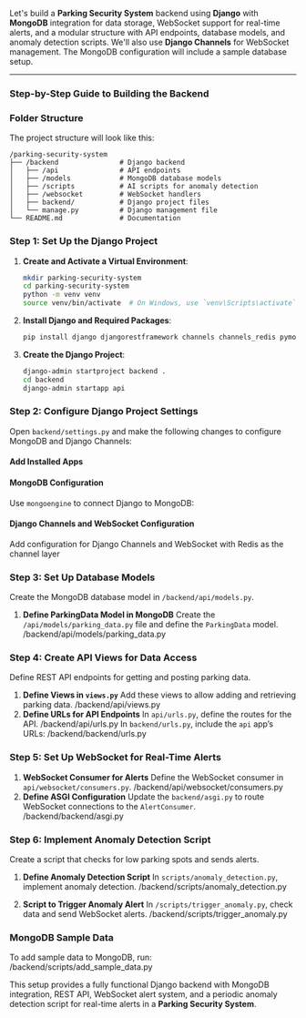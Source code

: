 Let's build a **Parking Security System** backend using **Django** with **MongoDB** integration for data storage, WebSocket support for real-time alerts, and a modular structure with API endpoints, database models, and anomaly detection scripts. We'll also use **Django Channels** for WebSocket management. The MongoDB configuration will include a sample database setup.

---

### Step-by-Step Guide to Building the Backend
### Folder Structure
The project structure will look like this:
```
/parking-security-system
├── /backend               # Django backend
│   ├── /api               # API endpoints
│   ├── /models            # MongoDB database models
│   ├── /scripts           # AI scripts for anomaly detection
│   ├── /websocket         # WebSocket handlers
│   ├── backend/           # Django project files
│   └── manage.py          # Django management file
└── README.md              # Documentation
```

### Step 1: Set Up the Django Project

1. **Create and Activate a Virtual Environment**:
   ```bash
   mkdir parking-security-system
   cd parking-security-system
   python -m venv venv
   source venv/bin/activate  # On Windows, use `venv\Scripts\activate`
   ```

2. **Install Django and Required Packages**:
   ```bash
   pip install django djangorestframework channels channels_redis pymongo mongoengine
   ```

3. **Create the Django Project**:
   ```bash
   django-admin startproject backend .
   cd backend
   django-admin startapp api
   ```

### Step 2: Configure Django Project Settings
Open `backend/settings.py` and make the following changes to configure MongoDB and Django Channels:
#### Add Installed Apps
#### MongoDB Configuration
Use `mongoengine` to connect Django to MongoDB:
#### Django Channels and WebSocket Configuration
Add configuration for Django Channels and WebSocket with Redis as the channel layer

### Step 3: Set Up Database Models
Create the MongoDB database model in `/backend/api/models.py`.
1. **Define ParkingData Model in MongoDB**
Create the `/api/models/parking_data.py` file and define the `ParkingData` model.
/backend/api/models/parking_data.py

### Step 4: Create API Views for Data Access
Define REST API endpoints for getting and posting parking data.
1. **Define Views in `views.py`**
Add these views to allow adding and retrieving parking data.
/backend/api/views.py
2. **Define URLs for API Endpoints**
In `api/urls.py`, define the routes for the API.
/backend/api/urls.py
In `backend/urls.py`, include the `api` app’s URLs:
/backend/backend/urls.py

### Step 5: Set Up WebSocket for Real-Time Alerts
1. **WebSocket Consumer for Alerts**
Define the WebSocket consumer in `api/websocket/consumers.py`.
/backend/api/websocket/consumers.py
2. **Define ASGI Configuration**
Update the `backend/asgi.py` to route WebSocket connections to the `AlertConsumer`.
/backend/backend/asgi.py

### Step 6: Implement Anomaly Detection Script
Create a script that checks for low parking spots and sends alerts.
1. **Define Anomaly Detection Script**
In `scripts/anomaly_detection.py`, implement anomaly detection.
/backend/scripts/anomaly_detection.py

2. **Script to Trigger Anomaly Alert**
In `/scripts/trigger_anomaly.py`, check data and send WebSocket alerts.
/backend/scripts/trigger_anomaly.py


### MongoDB Sample Data
To add sample data to MongoDB, run:
/backend/scripts/add_sample_data.py


This setup provides a fully functional Django backend with MongoDB integration, REST API, WebSocket alert system, and a periodic anomaly detection script for real-time alerts in a **Parking Security System**.
